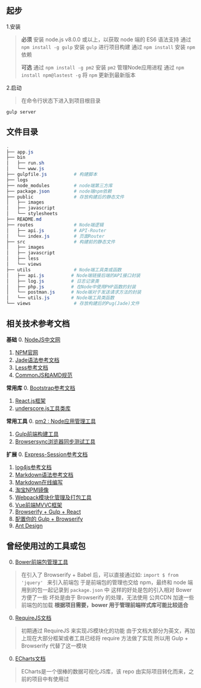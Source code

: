 起步
---
1.安装
> **必须**
> 安装 node.js v8.0.0 或以上，以获取 node 端的 ES6 语法支持
> 通过 `npm install -g gulp` 安装 `gulp` 进行项目构建
> 通过 `npm install` 安装 `npm` 依赖
> 
> **可选**
> 通过 `npm install -g pm2` 安装 `pm2` 管理Node应用进程
> 通过 `npm install npm@lastest -g` 将 `npm` 更新到最新版本

2.启动
> 在命令行状态下进入到项目根目录
``` shell
gulp server
```

文件目录
----
```powershell
.
├── app.js
├── bin
│   ├── run.sh
│   └── www.js
├── gulpfile.js          # 构建脚本
├── logs
├── node_modules         # node端第三方库
├── package.json         # node端npm依赖
├── public               # 存放构建后的静态文件
│   ├── images
│   ├── javascript
│   └── stylesheets
├── README.md
├── routes               # Node端逻辑
│   ├── api.js           # API-Router
│   └── index.js         # 页面Router
├── src                  # 构建前的静态文件
│   ├── images
│   ├── javascript
│   ├── less
│   └── views
├── utils                # Node端工具类或函数
│   ├── api.js          # Node端链接后端的API接口封装
│   ├── log.js          # 日志记录类
│   ├── php.js          # 在Node中使用PHP函数的封装
│   └── postman.js      # Node端对于发送请求方法的封装
│   └── utils.js        # Node端工具类函数
└── views                # 存放构建后的Pug(Jade)文件

```

相关技术参考文档
---------------
**基础**
0. [NodeJS中文网](http://nodejs.cn/)
1. [NPM官网](https://www.npmjs.com)
2. [Jade语法参考文档](http://naltatis.github.io/jade-syntax-docs/)
3. [Less参考文档](http://lesscss.cn/)
4. [CommonJS和AMD规范](http://javascript.ruanyifeng.com/nodejs/module.html)

**常用库**
0. [Bootstrap参考文档](http://v3.bootcss.com/)
1. [React.js框架](http://reactjs.cn/react/docs/getting-started-zh-CN.html)
2. [underscore.js工具类库](http://underscorejs.org/)

**常用工具**
0. [pm2 : Node应用管理工具](https://www.npmjs.com/package/pm2)
1. [Gulp前端构建工具](http://www.gulpjs.com.cn/)
2. [Browsersync浏览器同步测试工具](http://www.browsersync.cn/)

**扩展**
0. [Express-Session参考文档](https://www.npmjs.com/package/express-session)
1. [log4js参考文档](https://github.com/nomiddlename/log4js-node/wiki)
2. [Markdown语法参考文档](http://wowubuntu.com/markdown)
3. [Markdown在线编写](https://maxiang.io/)
4. [淘宝NPM镜像](https://npm.taobao.org/)
5. [Webpack模块化管理及打包工具](http://webpackdoc.com/)
6. [Vue前端MVVC框架](http://cn.vuejs.org/)
7. [Browserify + Gulp + React](https://lincolnloop.com/blog/untangle-your-javascript-browserify/)
8. [配置你的 Gulp + Browserify](https://www.npmjs.com/package/gulp-browserify)
9. [Ant Design](https://ant.design/)

曾经使用过的工具或包
---------------
0. [Bower前端包管理工具](https://bower.io/)
> 在引入了 Browserify + Babel 后，可以直接通过如:  `import $ from 'jquery' ` 来引入前端包
> 于是前端包的管理也交给 npm，最终和 node 端用到的包一起记录到 `package.json` 中
> 这样的好处是包的引入相对 Bower 方便了一些
> 坏处是由于 Browserify 的处理，无法使用 公共CDN 加速一些前端包的加载
> **根据项目需要，bower 用于管理前端样式库可能比较适合**

0. [RequireJS文档](http://www.requirejs.cn/)
> 初期通过 RequireJS 来实现JS模块化的功能
> 由于文档大部分为英文，再加上现在大部分框架或者工具已经将 require 方法做了实现
> 所以用 Gulp + Browserify 代替了这一模块

0. [ECharts文档](http://echarts.baidu.com/examples.html)
> ECharts是一个很棒的数据可视化JS库，该 repo 由实际项目转化而来，之前的项目中有使用过